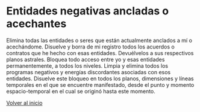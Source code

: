 # Entidades negativas ancladas o acechantes

Elimina todas las entidades o seres que están actualmente anclados a mí o acechándome. Disuelve y borra de mi registro todos los acuerdos o contratos que he hecho con esas entidades. Devuélvelos a sus respectivos planos astrales. Bloquea todo acceso entre yo y esas entidades permanentemente, a todos los niveles. Limpia y elimina todos los programas negativos y energías discordantes asociadas con esos entidades. Disuelve este bloqueo en todos los planos, dimensiones y líneas temporales en el que se encuentre manifestado, desde el punto y momento espacio-temporal en el cual se originó hasta este momento.

[Volver al inicio](../readme.md)
